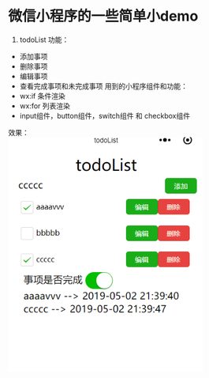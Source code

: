 # 微信小程序的一些简单小demo

1. todoList
  功能：  
  * 添加事项
  * 删除事项
  * 编辑事项
  * 查看完成事项和未完成事项
  用到的小程序组件和功能：
  * wx:if 条件渲染
  * wx:for 列表渲染
  * input组件，button组件，switch组件 和 checkbox组件

  效果：   
  ![todoList效果图](./images/todoList_demo.png)

